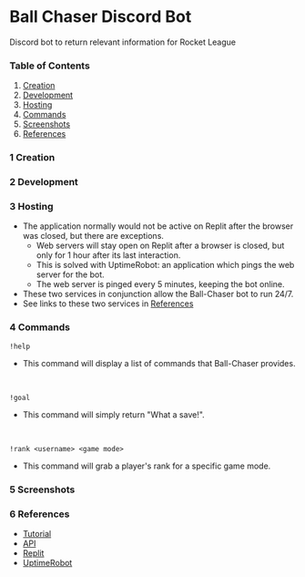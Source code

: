 # Ball Chaser Discord Bot
Discord bot to return relevant information for Rocket League

### Table of Contents
1. [Creation](#1-creation)
2. [Development](#2-development)
3. [Hosting](#3-hosting)
4. [Commands](#4-commands)
5. [Screenshots](#5-screenshots)
6. [References](#6-references)

### **1** Creation


### **2** Development


### **3** Hosting
- The application normally would not be active on Replit after the browser was closed, but there are exceptions.
  - Web servers will stay open on Replit after a browser is closed, but only for 1 hour after its last interaction.
  - This is solved with UptimeRobot: an application which pings the web server for the bot.
  - The web server is pinged every 5 minutes, keeping the bot online.
- These two services in conjunction allow the Ball-Chaser bot to run 24/7.
- See links to these two services in [References](#6-references)

### **4** Commands
```
!help
```
- This command will display a list of commands that Ball-Chaser provides.
<br/>

```
!goal
```

- This command will simply return "What a save!".
<br/>

```
!rank <username> <game mode>
```

- This command will grab a player's rank for a specific game mode.


### **5** Screenshots


### **6** References
- [Tutorial](https://www.youtube.com/watch?v=SPTfmiYiuok)
- [API](https://tracker.gg/developers)
- [Replit](https://www.replit.com)
- [UptimeRobot](https://www.uptimerobot.com)
